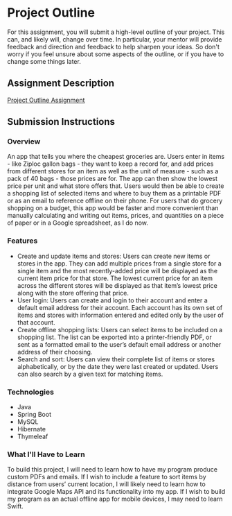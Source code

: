 # Project Outline
For this assignment, you will submit a high-level outline of your project. This can, and likely will, change over time. In particular, your mentor will provide feedback and direction and feedback to help sharpen your ideas. So don't worry if you feel unsure about some aspects of the outline, or if you have to change some things later.

## Assignment Description
[Project Outline Assignment](https://education.launchcode.org/liftoff/assignments/project-outline/)

## Submission Instructions

### Overview
An app that tells you where the cheapest groceries are. Users enter in items - like Ziploc gallon bags - they want to keep a record for, and add prices from different stores for an item as well as the unit of measure - such as a pack of 40 bags - those prices are for. The app can then show the lowest price per unit and what store offers that. Users would then be able to create a shopping list of selected items and where to buy them as a printable PDF or as an email to reference offline on their phone. For users that do grocery shopping on a budget, this app would be faster and more convenient than manually calculating and writing out items, prices, and quantities on a piece of paper or in a Google spreadsheet, as I do now.
### Features
- Create and update items and stores: Users can create new items or stores in the app. They can add multiple prices from a single store for a single item and the most recently-added price will be displayed as the current item price for that store. The lowest current price for an item across the different stores will be displayed as that item’s lowest price along with the store offering that price.
- User login: Users can create and login to their account and enter a default email address for their account. Each account has its own set of items and stores with information entered and edited only by the user of that account.
- Create offline shopping lists: Users can select items to be included on a shopping list. The list can be exported into a printer-friendly PDF, or sent as a formatted email to the user’s default email address or another address of their choosing.
- Search and sort: Users can view their complete list of items or stores alphabetically, or by the date they were last created or updated. Users can also search by a given text for matching items.
### Technologies
- Java
- Spring Boot
- MySQL
- Hibernate
- Thymeleaf
### What I'll Have to Learn
To build this project, I will need to learn how to have my program produce custom PDFs and emails. If I wish to include a feature to sort items by distance from users’ current location, I will likely need to learn how to integrate Google Maps API and its functionality into my app. If I wish to build my program as an actual offline app for mobile devices, I may need to learn Swift. 
